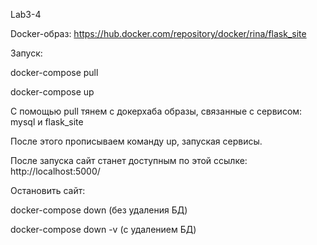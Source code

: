 Lab3-4

Docker-образ: https://hub.docker.com/repository/docker/rina/flask_site

Запуск:

docker-compose pull

docker-compose up

С помощью pull тянем с докерхаба образы, связанные с сервисом: mysql и flask_site

После этого прописываем команду up, запуская сервисы.

После запуска сайт станет доступным по этой ссылке: http://localhost:5000/

Остановить сайт:

docker-compose down    (без удаления БД)

docker-compose down -v (с удалением БД)

